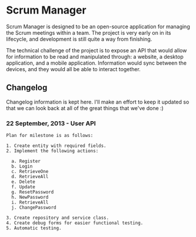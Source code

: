# Scrum Manager #

Scrum Manager is designed to be an open-source application for managing the Scrum meetings within a team. The project is very early on in its lifecycle, and development is still quite a way from finishing.

The technical challenge of the project is to expose an API that would allow for information to be read and manipulated through: a website, a desktop application, and a mobile application. Information would sync between the devices, and they would all be able to interact together.

## Changelog ##

Changelog information is kept here. I'll make an effort to keep it updated so that we can look back at all of the great things that we've done :)

### 22 September, 2013 - User API ###
    Plan for milestone is as follows:

    1. Create entity with required fields.
    2. Implement the following actions:

      a. Register
      b. Login
      c. RetrieveOne
      d. RetrieveAll
      e. Delete
      f. Update
      g. ResetPassword
      h. NewPassword
      i. RetrieveAll
      j. ChangePassword

    3. Create repository and service class.
    4. Create debug forms for easier functional testing.
    5. Automatic testing.